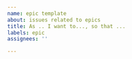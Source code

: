 ```yaml
---
name: epic template
about: issues related to epics
title: As .. I want to..., so that ...
labels: epic
assignees: ''

---
```



